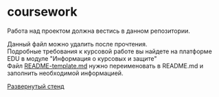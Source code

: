 # coursework
Работа над проектом должна вестись в данном репозитории.

Данный файл можно удалить после прочтения.  
Подробные требования к курсовой работе вы найдете на платформе EDU в модуле "Информация о курсовых и защите"  
Файл [README-template.md](/README-template.md) нужно переименовать в README.md и заполнить необходимой информацией.

[Развернутый стенд](https://coursework-artem5725-git-application-fintech-students.vercel.app/)